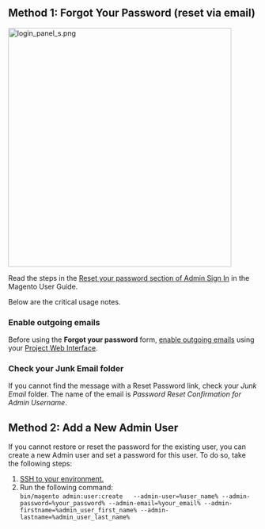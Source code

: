 ## Method 1: Forgot Your Password (reset via email)

<img alt="login_panel_s.png" src="https://support.magento.com/hc/article_attachments/115005807073/login_panel_s.png" style="width: 451px; height: 482px;"/>

Read the steps in the <a href="https://docs.magento.com/m2/ee/user_guide/stores/admin-signin.html#reset-your-password" target="_self">Reset your password section of Admin Sign In</a> in the Magento User Guide.

Below are the critical usage notes.

### Enable outgoing emails

Before using the __Forgot your password__ form, [enable outgoing emails](http://devdocs.magento.com/guides/v2.2/cloud/project/project-webint-basic.html#email) using your [Project Web Interface](http://devdocs.magento.com/guides/v2.2/cloud/project/project-webint-basic.html).

### Check your Junk Email folder

If you cannot find the message with a Reset Password link, check your _Junk Email_ folder. The name of the email is _Password Reset Confirmation for Admin Username_.

## Method 2: Add a New Admin User

If you cannot restore or reset the password for the existing user, you can create a new Admin user and set a password for this user. To do so, take the following steps:

1.   <a href="https://devdocs.magento.com/guides/v2.2/cloud/env/environments-ssh.html#ssh" target="_self">SSH to your environment.</a>
2.   Run the following command:   
    `` bin/magento admin:user:create   --admin-user=%user_name% --admin-password=%your_password% --admin-email=%your_email% --admin-firstname=%admin_user_first_name% --admin-lastname=%admin_user_last_name% ``